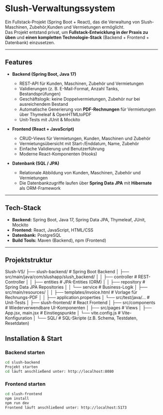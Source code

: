 # Slush-Verwaltungssystem

Ein Fullstack-Projekt (Spring Boot + React), das die Verwaltung von Slush-Maschinen, Zubehör,Kunden und Vermietungen ermöglicht.  
Das Projekt entstand privat, um **Fullstack-Entwicklung in der Praxis zu üben** und **einen kompletten Technologie-Stack** (Backend + Frontend + Datenbank) einzusetzen.

---

## Features
- **Backend (Spring Boot, Java 17)**  
  - REST-API für Kunden, Maschinen, Zubehör und Vermietungen  
  - Validierungen (z. B. E-Mail-Format, Anzahl Tanks, Bestandsprüfungen)  
  - Geschäftslogik: keine Doppelvermietungen, Zubehör nur bei ausreichendem Bestand  
  - Automatische Generierung von **PDF-Rechnungen** für Vermietungen über Thymeleaf & OpenHTMLtoPDF  
  - Unit-Tests mit JUnit & Mockito

- **Frontend (React + JavaScript)**  
  - CRUD-Views für Vermietungen, Kunden, Maschinen und Zubehör  
  - Vermietungsübersicht mit Start-/Enddatum, Name, Zubehör 
  - Einfache Validierung und Benutzerführung  
  - Moderne React-Komponenten (Hooks)

- **Datenbank (SQL / JPA)**  
  - Relationale Abbildung von Kunden, Maschinen, Zubehör und Vermietungen  
  - Die Datenbankzugriffe laufen über **Spring Data JPA** mit **Hibernate** als ORM-Framework

---

## Tech-Stack
- **Backend:** Spring Boot, Java 17, Spring Data JPA, Thymeleaf, JUnit, Mockito  
- **Frontend:** React, JavaScript, HTML/CSS  
- **Datenbank:** PostgreSQL 
- **Build Tools:** Maven (Backend), npm (Frontend)  

---

## Projektstruktur

Slush-VS/
├── slush-backend/ # Spring Boot Backend
│ ├── src/main/java/com/slushapp/slush_backend/
│ │ ├── controller # REST-Controller
│ │ ├── entities # JPA-Entities (ORM)
│ │ ├── repository # Spring Data JPA Repositories
│ │ └── service # Business-Logik
│ ├── src/main/resources/
│ │ ├── templates/invoice.html # Vorlage für Rechnungs-PDF
│ │ ├── application.properties
│ └── src/test/java/... # Unit-Tests
│
├── slush-frontend/ # React Frontend
│ ├── src/components # Wiederverwendbare UI-Komponenten
│ ├── src/pages # Views
│ ├── App.jsx, main.jsx # Einstiegspunkte
│ └── vite.config.js # Vite-Konfiguration
│
└── SQL/ # SQL-Skripte (z.B. Schema, Testdaten, Resetdaten)

## Installation & Start

### Backend starten
```bash
cd slush-backend
Projekt starten
cd läuft anschließend unter: http://localhost:8080
```
### Frontend starten
```bash
cd slush-frontend
npm install
npm run dev
Frontend läuft anschließend unter: http://localhost:5173
```
